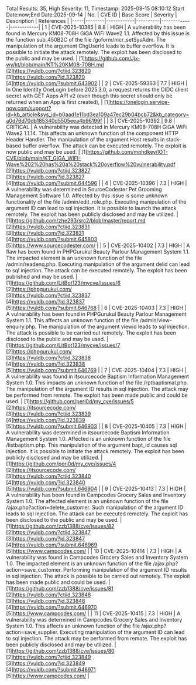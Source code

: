 Total Results: 35, High Severity: 11, Timestamp: 2025-09-15 08:10:12
Start Date:now;End Date:2025-09-14
| No. | CVE ID | Base Score | Severity | Description | References |
|-----|--------|------------|----------|-------------|------------|
| 1 | CVE-2025-10385 | 8.8  | HIGH | A vulnerability has been found in Mercury KM08-708H GiGA WiFi Wave2 1.1. Affected by this issue is the function sub_450B2C of the file /goform/mcr_setSysAdm. The manipulation of the argument ChgUserId leads to buffer overflow. It is possible to initiate the attack remotely. The exploit has been disclosed to the public and may be used. | [1]https://github.com/Jjx-wy/kt/blob/main/KT%20KM08-708H.md<br>[2]https://vuldb.com/?ctiid.323820<br>[3]https://vuldb.com/?id.323820<br>[4]https://vuldb.com/?submit.643902 |
| 2 | CVE-2025-59363 | 7.7  | HIGH | In One Identity OneLogin before 2025.3.0, a request returns the OIDC client secret with GET Apps API v2 (even though this secret should only be returned when an App is first created), | [1]https://onelogin.service-now.com/support?id=kb_article&sys_id=b0aad1e11bd3ea109a47ec29b04bcb72&kb_category=a0d76d70db185340d5505eea4b96199f |
| 3 | CVE-2025-10392 | 9.8  | CRITICAL | A vulnerability was detected in Mercury KM08-708H GiGA WiFi Wave2 1.1.14. This affects an unknown function of the component HTTP Header Handler. The manipulation of the argument Host results in stack-based buffer overflow. The attack can be executed remotely. The exploit is now public and may be used. | [1]https://github.com/mohdkey/IOT-CVE/blob/main/KT_GIGA_WIFI-Wave%202%20has%20a%20stack%20overflow%20vulnerability.pdf<br>[2]https://vuldb.com/?ctiid.323827<br>[3]https://vuldb.com/?id.323827<br>[4]https://vuldb.com/?submit.644596 |
| 4 | CVE-2025-10396 | 7.3  | HIGH | A vulnerability was determined in SourceCodester Pet Grooming Management Software 1.0. Affected by this issue is some unknown functionality of the file /admin/edit_role.php. Executing manipulation of the argument ID can lead to sql injection. It is possible to launch the attack remotely. The exploit has been publicly disclosed and may be utilized. | [1]https://github.com/zhe293/src2/blob/master/report.md<br>[2]https://vuldb.com/?ctiid.323831<br>[3]https://vuldb.com/?id.323831<br>[4]https://vuldb.com/?submit.645803<br>[5]https://www.sourcecodester.com/ |
| 5 | CVE-2025-10402 | 7.3  | HIGH | A flaw has been found in PHPGurukul Beauty Parlour Management System 1.1. The impacted element is an unknown function of the file /admin/readenq.php. Executing manipulation of the argument delid can lead to sql injection. The attack can be executed remotely. The exploit has been published and may be used. | [1]https://github.com/LitBot123/mycve/issues/6<br>[2]https://phpgurukul.com/<br>[3]https://vuldb.com/?ctiid.323837<br>[4]https://vuldb.com/?id.323837<br>[5]https://vuldb.com/?submit.646768 |
| 6 | CVE-2025-10403 | 7.3  | HIGH | A vulnerability has been found in PHPGurukul Beauty Parlour Management System 1.1. This affects an unknown function of the file /admin/view-enquiry.php. The manipulation of the argument viewid leads to sql injection. The attack is possible to be carried out remotely. The exploit has been disclosed to the public and may be used. | [1]https://github.com/LitBot123/mycve/issues/7<br>[2]https://phpgurukul.com/<br>[3]https://vuldb.com/?ctiid.323838<br>[4]https://vuldb.com/?id.323838<br>[5]https://vuldb.com/?submit.646769 |
| 7 | CVE-2025-10404 | 7.3  | HIGH | A vulnerability was found in itsourcecode Baptism Information Management System 1.0. This impacts an unknown function of the file /rptbaptismal.php. The manipulation of the argument ID results in sql injection. The attack may be performed from remote. The exploit has been made public and could be used. | [1]https://github.com/peri0d/my_cve/issues/5<br>[2]https://itsourcecode.com/<br>[3]https://vuldb.com/?ctiid.323839<br>[4]https://vuldb.com/?id.323839<br>[5]https://vuldb.com/?submit.646903 |
| 8 | CVE-2025-10405 | 7.3  | HIGH | A vulnerability was determined in itsourcecode Baptism Information Management System 1.0. Affected is an unknown function of the file /listbaptism.php. This manipulation of the argument bapt_id causes sql injection. It is possible to initiate the attack remotely. The exploit has been publicly disclosed and may be utilized. | [1]https://github.com/peri0d/my_cve/issues/4<br>[2]https://itsourcecode.com/<br>[3]https://vuldb.com/?ctiid.323840<br>[4]https://vuldb.com/?id.323840<br>[5]https://vuldb.com/?submit.646904 |
| 9 | CVE-2025-10413 | 7.3  | HIGH | A vulnerability has been found in Campcodes Grocery Sales and Inventory System 1.0. The affected element is an unknown function of the file /ajax.php?action=delete_customer. Such manipulation of the argument ID leads to sql injection. The attack can be executed remotely. The exploit has been disclosed to the public and may be used. | [1]https://github.com/zzb1388/cve/issues/82<br>[2]https://vuldb.com/?ctiid.323847<br>[3]https://vuldb.com/?id.323847<br>[4]https://vuldb.com/?submit.646969<br>[5]https://www.campcodes.com/ |
| 10 | CVE-2025-10414 | 7.3  | HIGH | A vulnerability was found in Campcodes Grocery Sales and Inventory System 1.0. The impacted element is an unknown function of the file /ajax.php?action=save_customer. Performing manipulation of the argument ID results in sql injection. The attack is possible to be carried out remotely. The exploit has been made public and could be used. | [1]https://github.com/zzb1388/cve/issues/81<br>[2]https://vuldb.com/?ctiid.323848<br>[3]https://vuldb.com/?id.323848<br>[4]https://vuldb.com/?submit.646970<br>[5]https://www.campcodes.com/ |
| 11 | CVE-2025-10415 | 7.3  | HIGH | A vulnerability was determined in Campcodes Grocery Sales and Inventory System 1.0. This affects an unknown function of the file /ajax.php?action=save_supplier. Executing manipulation of the argument ID can lead to sql injection. The attack may be performed from remote. The exploit has been publicly disclosed and may be utilized. | [1]https://github.com/zzb1388/cve/issues/80<br>[2]https://vuldb.com/?ctiid.323849<br>[3]https://vuldb.com/?id.323849<br>[4]https://vuldb.com/?submit.646971<br>[5]https://www.campcodes.com/ |
